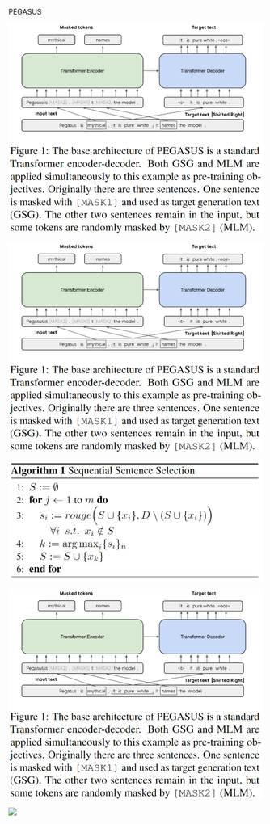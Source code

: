 PEGASUS

![alt text](https://github.com/ohumkar/Paper-Summaries/blob/master/NLP/image/pegasus_model.png "MODEL")

![alt text](image/pegasus_model.PNG)

![alt text](https://github.com/ohumkar/Paper-Summaries/blob/master/NLP/image/pegasus_algo.JPG)

![alt text](https://github.com/ohumkar/Paper-Summaries/blob/master/NLP/image/pegasus_model.PNG)

![](/image/my.jpg)
